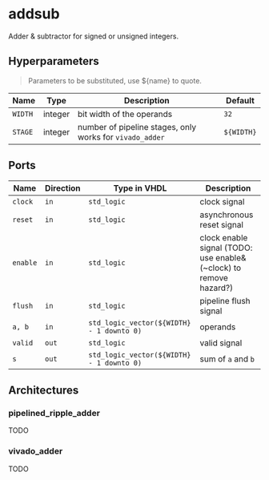 # addsub

Adder & subtractor for signed or unsigned integers.

## Hyperparameters

> Parameters to be substituted, use ${name} to quote.

| Name | Type | Description | Default |
|------|------|-------------|---------|
|`WIDTH`|integer|bit width of the operands|`32`|
|`STAGE`|integer|number of pipeline stages, only works for `vivado_adder`|`${WIDTH}`|

## Ports

| Name | Direction | Type in VHDL | Description |
|------|-----------|--------------|-------------|
|`clock`|`in`|`std_logic`|clock signal|
|`reset`|`in`|`std_logic`|asynchronous reset signal|
|`enable`|`in`|`std_logic`|clock enable signal (TODO: use enable&(~clock) to remove hazard?)|
|`flush`|`in`|`std_logic`|pipeline flush signal|
|`a, b`|`in`|`std_logic_vector(${WIDTH} - 1 downto 0)`|operands|
|`valid`|`out`|`std_logic`|valid signal|
|`s`|`out`|`std_logic_vector(${WIDTH} - 1 downto 0)`|sum of `a` and `b`|

## Architectures

### pipelined_ripple_adder

TODO

### vivado_adder

TODO
